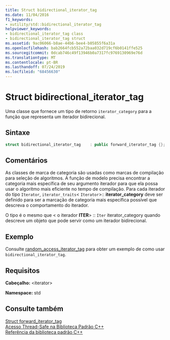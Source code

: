 ```yaml
---
title: Struct bidirectional_iterator_tag
ms.date: 11/04/2016
f1_keywords:
- xutility/std::bidirectional_iterator_tag
helpviewer_keywords:
- bidirectional_iterator_tag class
- bidirectional_iterator_tag struct
ms.assetid: 9ac06066-b8ae-44b6-bee4-b05855f6a31a
ms.openlocfilehash: bab2664fcb552a72baa032d719cf6b0141ffe525
ms.sourcegitcommit: 0dcab746c49f13946b0a7317fc9769130969e76d
ms.translationtype: MT
ms.contentlocale: pt-BR
ms.lasthandoff: 07/24/2019
ms.locfileid: "68456630"
---
```

# <a name="bidirectionaliteratortag-struct"></a>Struct bidirectional_iterator_tag

Uma classe que fornece um tipo de retorno `iterator_category` para a função que representa um iterador bidirecional.

## <a name="syntax"></a>Sintaxe

```cpp
struct bidirectional_iterator_tag    : public forward_iterator_tag {};
```

## <a name="remarks"></a>Comentários

As classes de marca de categoria são usadas como marcas de compilação para seleção de algoritmos. A função de modelo precisa encontrar a categoria mais específica de seu argumento iterador para que ela possa usar o algoritmo mais eficiente no tempo de compilação. Para cada iterador do tipo `Iterator`, `iterator_traits`< `Iterator`>:: **iterator_category** deve ser definido para ser a marcação de categoria mais específica possível que descreva o comportamento do iterador.

O tipo é o mesmo que  \< o iterador **ITER**>  :: `Iter` iterator_category quando descreve um objeto que pode servir como um iterador bidirecional.

## <a name="example"></a>Exemplo

Consulte [random_access_iterator_tag](../standard-library/random-access-iterator-tag-struct.md) para obter um exemplo de como usar `bidirectional_iterator_tag`.

## <a name="requirements"></a>Requisitos

**Cabeçalho:** \<iterator>

**Namespace:** std

## <a name="see-also"></a>Consulte também

[Struct forward_iterator_tag](../standard-library/forward-iterator-tag-struct.md)\
[Acesso Thread-Safe na Biblioteca Padrão C++](../standard-library/thread-safety-in-the-cpp-standard-library.md)\
[Referência da biblioteca padrão C++](../standard-library/cpp-standard-library-reference.md)
